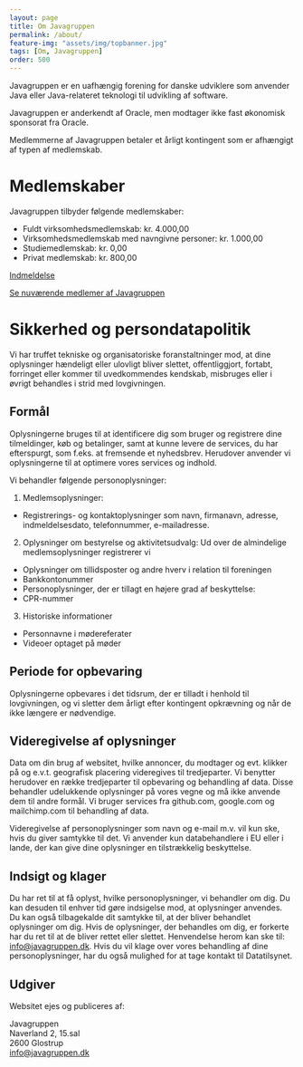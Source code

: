 ```yaml
---
layout: page
title: Om Javagruppen
permalink: /about/
feature-img: "assets/img/topbanner.jpg"
tags: [Om, Javagruppen]
order: 500
---
```

Javagruppen er en uafhængig forening for danske udviklere som anvender Java eller Java-relateret teknologi til udvikling af software.

Javagruppen er anderkendt af Oracle, men modtager ikke fast økonomisk sponsorat fra Oracle.

Medlemmerne af Javagruppen betaler et årligt kontingent som er afhængigt af typen af medlemskab.

# Medlemskaber
Javagruppen tilbyder følgende medlemskaber:

- Fuldt virksomhedsmedlemskab: kr. 4.000,00
- Virksomhedsmedlemskab med navngivne personer: kr. 1.000,00
- Studiemedlemskab: kr. 0,00
- Privat medlemskab: kr. 800,00


[Indmeldelse](/sign-up)

[Se nuværende  medlemer af Javagruppen](/about/members)

# Sikkerhed og persondatapolitik
Vi har truffet tekniske og organisatoriske foranstaltninger mod, at dine oplysninger hændeligt eller ulovligt bliver slettet, offentliggjort, fortabt, forringet eller kommer til uvedkommendes kendskab, misbruges eller i øvrigt behandles i strid med lovgivningen.

## Formål
Oplysningerne bruges til at identificere dig som bruger og registrere dine tilmeldinger, køb og betalinger, samt at kunne levere de services, du har efterspurgt, som f.eks. at fremsende et nyhedsbrev. Herudover anvender vi oplysningerne til at optimere vores services og indhold.

Vi behandler følgende personoplysninger:  
1) Medlemsoplysninger: 
  * Registrerings- og kontaktoplysninger som navn, firmanavn, adresse, indmeldelsesdato, telefonnummer, e-mailadresse.
 
2) Oplysninger om bestyrelse og aktivitetsudvalg: 
  Ud over de almindelige medlemsoplysninger registrerer vi 
  * Oplysninger om tillidsposter  og andre hverv i relation til foreningen 
  * Bankkontonummer  
  * Personoplysninger, der er tillagt en højere grad af beskyttelse:   
  * CPR-nummer

3) Historiske informationer 
  * Personnavne i mødereferater
  * Videoer optaget på møder
  
## Periode for opbevaring
Oplysningerne opbevares i det tidsrum, der er tilladt i henhold til lovgivningen, og vi sletter dem årligt efter kontingent opkrævning og når de ikke længere er nødvendige. 

## Videregivelse af oplysninger
Data om din brug af websitet, hvilke annoncer, du modtager og evt. klikker på og e.v.t. geografisk placering videregives til tredjeparter. Vi benytter herudover en række tredjeparter til opbevaring og behandling af data. Disse behandler udelukkende oplysninger på vores vegne og må ikke anvende dem til andre formål. Vi bruger services fra github.com, google.com og mailchimp.com til behandling af data.

Videregivelse af personoplysninger som navn og e-mail m.v. vil kun ske, hvis du giver samtykke til det. Vi anvender kun databehandlere i EU eller i lande, der kan give dine oplysninger en tilstrækkelig beskyttelse.

## Indsigt og klager
Du har ret til at få oplyst, hvilke personoplysninger, vi behandler om dig. Du kan desuden til enhver tid gøre indsigelse mod, at oplysninger anvendes. Du kan også tilbagekalde dit samtykke til, at der bliver behandlet oplysninger om dig. Hvis de oplysninger, der behandles om dig, er forkerte har du ret til at de bliver rettet eller slettet. Henvendelse herom kan ske til: info@javagruppen.dk. Hvis du vil klage over vores behandling af dine personoplysninger, har du også mulighed for at tage kontakt til Datatilsynet.

## Udgiver
Websitet ejes og publiceres af:

Javagruppen  
Naverland 2, 15.sal  
2600 Glostrup  
[info@javagruppen.dk](mailto:info@javagruppen.dk)
